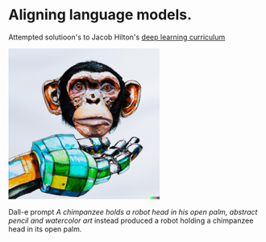 # Aligning language models.
Attempted solutioon's to Jacob Hilton's [deep learning curriculum](https://github.com/jacobhilton/deep_learning_curriculum)



<img src="contemplating.png" alt="contemplating" width="300"/>

Dall-e prompt *A chimpanzee holds a robot head in his open palm, abstract pencil and watercolor art* instead produced a robot holding a chimpanzee head in its open palm.
